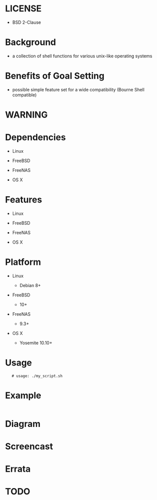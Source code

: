 
LICENSE
=======
* BSD 2-Clause

Background
==========
* a collection of shell functions for various unix-like operating systems

Benefits of Goal Setting
========================
* possible simple feature set for a wide compatibility (Bourne Shell compatible)

WARNING
=======

Dependencies
============
* Linux

* FreeBSD

* FreeNAS

* OS X

Features
========
* Linux

* FreeBSD

* FreeNAS

* OS X

Platform
========
* Linux
   * Debian 8+

* FreeBSD
   * 10+

* FreeNAS
   * 9.3+

* OS X
   * Yosemite 10.10+

Usage
=====
```
   # usage: ./my_script.sh
```

Example
=======
```
```

Diagram
=======

Screencast
==========

Errata
======

TODO
====


